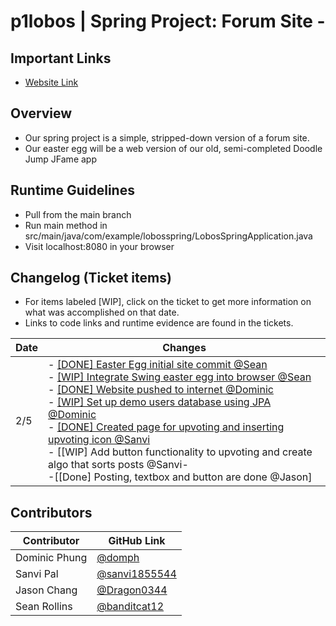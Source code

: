 # p1lobos | Spring Project: Forum Site -

## Important Links
- [Website Link](https://apcsa-lobos-spring.azurewebsites.net)

## Overview
- Our spring project is a simple, stripped-down version of a forum site.
- Our easter egg will be a web version of our old, semi-completed Doodle Jump JFame app

## Runtime Guidelines
- Pull from the main branch
- Run main method in src/main/java/com/example/lobosspring/LobosSpringApplication.java
- Visit localhost:8080 in your browser

## Changelog (Ticket items)
- For items labeled [WIP], click on the ticket to get more information on what was accomplished on that date.
- Links to code links and runtime evidence are found in the tickets.

Date | Changes |
----------- | ----------- |
2/5 | - [[DONE] Easter Egg initial site commit @Sean](https://github.com/sanvi1855544/springproject/issues/7) <br> - [[WIP] Integrate Swing easter egg into browser @Sean](https://github.com/sanvi1855544/springproject/issues/3) <br> - [[DONE] Website pushed to internet @Dominic](https://github.com/sanvi1855544/springproject/issues/6) <br> - [[WIP] Set up demo users database using JPA @Dominic](https://github.com/sanvi1855544/springproject/issues/1) <br> - [[DONE] Created page for upvoting and inserting upvoting icon @Sanvi](https://apcsa-lobos-spring.azurewebsites.net/upvote.html) <br> - [[WIP] Add button functionality to upvoting and create algo that sorts posts @Sanvi- <br> -[[Done] Posting, textbox and button are done @Jason]

## Contributors
Contributor | GitHub Link |
----------- | ----------- |
Dominic Phung | [@domph](https://github.com/domph) |
Sanvi Pal | [@sanvi1855544](https://github.com/sanvi1855544) |
Jason Chang | [@Dragon0344](https://github.com/Dragon0344) |
Sean Rollins | [@banditcat12](https://github.com/banditcat12) |
